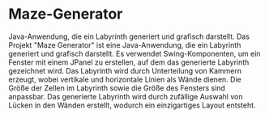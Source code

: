 # Maze-Generator
Java-Anwendung, die ein Labyrinth generiert und grafisch darstellt.
Das Projekt "Maze Generator" ist eine Java-Anwendung, die ein Labyrinth generiert und grafisch darstellt. 
Es verwendet Swing-Komponenten, um ein Fenster mit einem JPanel zu erstellen,
auf dem das generierte Labyrinth gezeichnet wird.
Das Labyrinth wird durch Unterteilung von Kammern erzeugt, wobei vertikale und horizontale Linien als Wände dienen.
Die Größe der Zellen im Labyrinth sowie die Größe des Fensters sind anpassbar. 
Das generierte Labyrinth wird durch zufällige Auswahl von Lücken in den Wänden erstellt, wodurch ein einzigartiges Layout entsteht.
